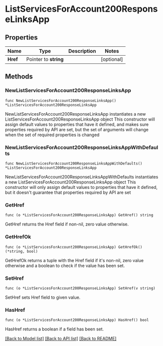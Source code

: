 # ListServicesForAccount200ResponseLinksApp

## Properties

Name | Type | Description | Notes
------------ | ------------- | ------------- | -------------
**Href** | Pointer to **string** |  | [optional] 

## Methods

### NewListServicesForAccount200ResponseLinksApp

`func NewListServicesForAccount200ResponseLinksApp() *ListServicesForAccount200ResponseLinksApp`

NewListServicesForAccount200ResponseLinksApp instantiates a new ListServicesForAccount200ResponseLinksApp object
This constructor will assign default values to properties that have it defined,
and makes sure properties required by API are set, but the set of arguments
will change when the set of required properties is changed

### NewListServicesForAccount200ResponseLinksAppWithDefaults

`func NewListServicesForAccount200ResponseLinksAppWithDefaults() *ListServicesForAccount200ResponseLinksApp`

NewListServicesForAccount200ResponseLinksAppWithDefaults instantiates a new ListServicesForAccount200ResponseLinksApp object
This constructor will only assign default values to properties that have it defined,
but it doesn't guarantee that properties required by API are set

### GetHref

`func (o *ListServicesForAccount200ResponseLinksApp) GetHref() string`

GetHref returns the Href field if non-nil, zero value otherwise.

### GetHrefOk

`func (o *ListServicesForAccount200ResponseLinksApp) GetHrefOk() (*string, bool)`

GetHrefOk returns a tuple with the Href field if it's non-nil, zero value otherwise
and a boolean to check if the value has been set.

### SetHref

`func (o *ListServicesForAccount200ResponseLinksApp) SetHref(v string)`

SetHref sets Href field to given value.

### HasHref

`func (o *ListServicesForAccount200ResponseLinksApp) HasHref() bool`

HasHref returns a boolean if a field has been set.


[[Back to Model list]](../README.md#documentation-for-models) [[Back to API list]](../README.md#documentation-for-api-endpoints) [[Back to README]](../README.md)


